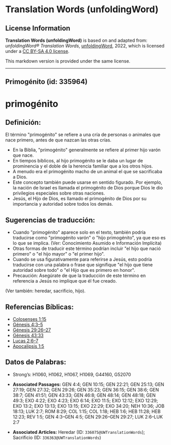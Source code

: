 # Translation Words (unfoldingWord)

## License Information

**Translation Words (unfoldingWord)** is based on and adapted from: _unfoldingWord® Translation Words_, [unfoldingWord](https://unfoldingword.org/utw), 2022, which is licensed under a [CC BY-SA 4.0 license](https://creativecommons.org/licenses/by-sa/4.0/legalcode.en).

This markdown version is provided under the same license.



--------------------------------

## Primogénito (id: 335964)

primogénito
===========

Definición:
-----------

El término "primogénito" se refiere a una cría de personas o animales que nace primero, antes de que nazcan las otras crías.

* En la Biblia, "primogénito" generalmente se refiere al primer hijo varón que nace.
* En tiempos bíblicos, al hijo primogénito se le daba un lugar de prominencia y el doble de la herencia familiar que a los otros hijos.
* A menudo era el primogénito macho de un animal el que se sacrificaba a Dios.
* Este concepto también puede usarse en sentido figurado. Por ejemplo, la nación de Israel es llamada el primogénito de Dios porque Dios le dio privilegios especiales sobre otras naciones.
* Jesús, el Hijo de Dios, es llamado el primogénito de Dios por su importancia y autoridad sobre todos los demás.

Sugerencias de traducción:
--------------------------

* Cuando "primogénito" aparece solo en el texto, también podría traducirse como "primogénito varón" o "hijo primogénito", ya que eso es lo que se implica. (Ver: Conocimiento Asumido e Información Implícita)
* Otras formas de traducir este término podrían incluir "el hijo que nació primero" o "el hijo mayor" o "el primer hijo".
* Cuando se usa figurativamente para referirse a Jesús, esto podría traducirse con una palabra o frase que signifique "el hijo que tiene autoridad sobre todo" o "el Hijo que es primero en honor".
* Precaución: Asegúrate de que la traducción de este término en referencia a Jesús no implique que él fue creado.

(Ver también: heredar, sacrificio, hijo).

Referencias Bíblicas:
---------------------

* [Colosenses 1:15](https://ref.ly/Col1:15)
* [Génesis 4:3–5](https://ref.ly/Gen4:3-Gen4:5)
* [Génesis 29:26–27](https://ref.ly/Gen29:26-Gen29:27)
* [Génesis 43:33](https://ref.ly/Gen43:33)
* [Lucas 2:6–7](https://ref.ly/Luke2:6-Luke2:7)
* [Apocalipsis 1:5](https://ref.ly/Rev1:5)

Datos de Palabras:
------------------

* Strong’s: H1060, H1062, H1067, H1069, G44160, G52070

* **Associated Passages:** GEN 4:4; GEN 10:15; GEN 22:21; GEN 25:13; GEN 27:19; GEN 27:32; GEN 29:26; GEN 35:23; GEN 36:15; GEN 38:6; GEN 38:7; GEN 41:51; GEN 43:33; GEN 46:8; GEN 48:14; GEN 48:18; GEN 49:3; EXO 4:22; EXO 4:23; EXO 6:14; EXO 11:5; EXO 12:12; EXO 12:29; EXO 13:2; EXO 13:13; EXO 13:15; EXO 22:29; EXO 34:20; NEH 10:36; JOB 18:13; LUK 2:7; ROM 8:29; COL 1:15; COL 1:18; HEB 1:6; HEB 11:28; HEB 12:23; REV 1:5; GEN 4:3–GEN 4:5; GEN 29:26–GEN 29:27; LUK 2:6–LUK 2:7
* **Associated Articles:** Heredar (ID: `336075@UWTranslationWords`); Sacrificio (ID: `336363@UWTranslationWords`)

